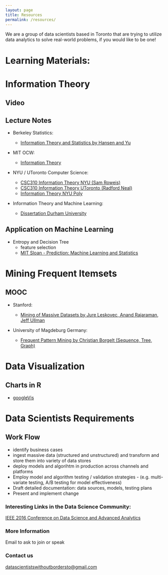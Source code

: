 ```yaml
---
layout: page
title: Resources
permalink: /resources/
---
```


We are a group of data scientists based in Toronto that are trying to utilize data analytics to solve real-world problems, if you would like to be one!

# Learning Materials:

# Information Theory

Video
---

Lecture Notes
---
* Berkeley Statistics: 
  * [Information Theory and Statistics by Hansen and Yu](http://www.stat.berkeley.edu/~binyu/summer08/L1P1.pdf)

* MIT OCW:
  * [Information Theory](https://ocw.mit.edu/courses/electrical-engineering-and-computer-science/6-441-information-theory-spring-2010/lecture-notes/)
  
* NYU / UToronto Computer Science:
  * [CSC310 Information Theory NYU (Sam Roweis)](https://www.cs.nyu.edu/~roweis/csc310-2005/lectures.html)
  * [CSC310 Information Theory UToronto (Radford Neal)](http://www.cs.toronto.edu/~radford/csc310/index.html)
  * [Information Theory NYU Poly](http://www.cims.nyu.edu/~chou/notes/infotheory.pdf)
  
* Information Theory and Machine Learning:
  * [Dissertation Durham University](https://community.dur.ac.uk/d.p.kaye/dissertation/dissertation.pdf)

Application on Machine Learning
---
* Entropy and Decision Tree
  * feature selection
  * [MIT Sloan - Prediction: Machine Learning and Statistics](https://ocw.mit.edu/courses/sloan-school-of-management/15-097-prediction-machine-learning-and-statistics-spring-2012/lecture-notes/MIT15_097S12_lec08.pdf)
  
  
# Mining Frequent Itemsets

MOOC
---
* Stanford:
  * [Mining of Massive Datasets by Jure Leskovec, Anand Rajaraman, Jeff Ullman](http://www.mmds.org/)
  
* University of Magdeburg Germany:
  * [Frequent Pattern Mining by Christian Borgelt (Sequence, Tree, Graph)](http://www.borgelt.net/slides/fpm4.pdf)

# Data Visualization

Charts in R
---
* [googleVis](https://cran.r-project.org/web/packages/googleVis/vignettes/googleVis_examples.html)

# Data Scientists Requirements

Work Flow
---
* identify business cases
* ingest massive data (structured and unstructured) and transform and store them into variety of data stores
* deploy models and algorihtm in production across channels and platforms
* Employ model and algorithm testing / validation strategies - (e.g. multi-variate testing, A/B testing for model effectiveness)
* Draft detailed documentation: data sources, models, testing plans
* Present and implement change

### Interesting Links in the Data Science Community:

[IEEE 2016 Conference on Data Science and Advanced Analytics](https://www.ualberta.ca/~dsaa16/ataglance.html)

### More Information

Email to ask to join or speak

### Contact us

[datascientistswithoutbordersto@gmail.com](mailto:datascientistswithoutbordersto@gmail.com)
